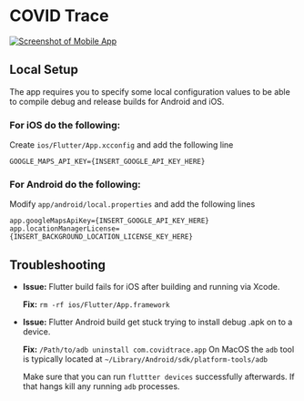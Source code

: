 # COVID Trace
<a href="https://www.figma.com/proto/dZ26JcuOaKsLCMzz3KEnKH/COVID-Trace-App?node-id=1%3A8&scaling=scale-down">![Screenshot of Mobile App](https://covidtrace.com/static/9d0931ab8ac1b315288d947d475bf49e/b19f8/preview.png)</a>

## Local Setup

The app requires you to specify some local configuration values to be able to compile debug and release builds for Android and iOS.

### For iOS do the following:

Create `ios/Flutter/App.xcconfig` and add the following line

```
GOOGLE_MAPS_API_KEY={INSERT_GOOGLE_API_KEY_HERE}
```

### For Android do the following:

Modify `app/android/local.properties` and add the following lines

```
app.googleMapsApiKey={INSERT_GOOGLE_API_KEY_HERE}
app.locationManagerLicense={INSERT_BACKGROUND_LOCATION_LICENSE_KEY_HERE}
```

## Troubleshooting

- **Issue:** Flutter build fails for iOS after building and running via Xcode.

  **Fix:** `rm -rf ios/Flutter/App.framework`

* **Issue:** Flutter Android build get stuck trying to install debug .apk on to a device.

  **Fix:** `/Path/to/adb uninstall com.covidtrace.app` On MacOS the `adb` tool is typically located at `~/Library/Android/sdk/platform-tools/adb`

  Make sure that you can run `fluttter devices` successfully afterwards. If that hangs kill any running `adb` processes.
